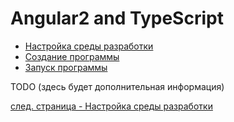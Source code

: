 # Angular2 and TypeScript #

* [Настройка среды разработки](setup.md)
* [Создание программы](create-app.md)
* [Запуск программы](run-app.md)

TODO (здесь будет дополнительная информация)

[след. страница - Настройка среды разработки](setup.md)
